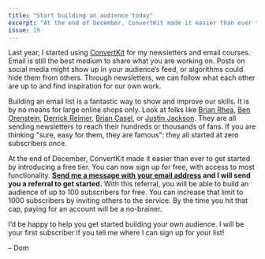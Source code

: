 ```yaml
---
title: "Start building an audience today"
excerpt: "At the end of December, ConvertKit made it easier than ever to get started by introducing a free tier. You can now sign up for free, with access to most functionality."
issue: 19
---
```

Last year, I started using [ConvertKit](https://convertkit.com) for my newsletters and email courses. Email is still the best medium to share what you are working on. Posts on social media might show up in your audience’s feed, or algorithms could hide them from others. Through newsletters, we can follow what each other are up to and find inspiration for our own work.

Building an email list is a fantastic way to show and improve our skills. It is by no means for large online shops only. Look at folks like [Brian Rhea](https://brianrhea.com/newsletter), [Ben Orenstein](https://www.benorenstein.com/newsletter/), [Derrick Reimer](https://www.derrickreimer.com), [Brian Casel](https://briancasel.com), or [Justin Jackson](https://justinjackson.ca/newsletter). They are all sending newsletters to reach their hundreds or thousands of fans. If you are thinking "sure, easy for them, they are famous": they all started at zero subscribers once.

At the end of December, ConvertKit made it easier than ever to get started by introducing a free tier. You can now sign up for free, with access to most functionality. **[Send me a message with your email address](mailto:dom@islovely.co) and I will send you a referral to get started.** With this referral, you will be able to build an audience of up to 100 subscribers for free. You can increase that limit to 1000 subscribers by inviting others to the service. By the time you hit that cap, paying for an account will be a no-brainer.

I’d be happy to help you get started building your own audience. I will be your first subscriber if you tell me where I can sign up for your list!

– Dom
